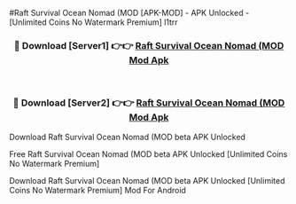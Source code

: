#Raft Survival Ocean Nomad (MOD [APK-MOD] - APK Unlocked - [Unlimited Coins No Watermark Premium] l1trr



<div align="center">

<h3>🔴 Download [Server1] 👉👉 <a href="https://momento.my/?title=Raft_Survival_Ocean_Nomad_(MOD">Raft Survival Ocean Nomad (MOD Mod Apk</a></h3><br>

<h3>🔴 Download [Server2] 👉👉 <a href="https://momento.my/?title=Raft_Survival_Ocean_Nomad_(MOD">Raft Survival Ocean Nomad (MOD Mod Apk</a></h3>
</div>



Download Raft Survival Ocean Nomad (MOD beta APK Unlocked

Free Raft Survival Ocean Nomad (MOD beta APK Unlocked [Unlimited Coins No Watermark Premium]

Download Raft Survival Ocean Nomad (MOD beta APK Unlocked [Unlimited Coins No Watermark Premium] Mod For Android
